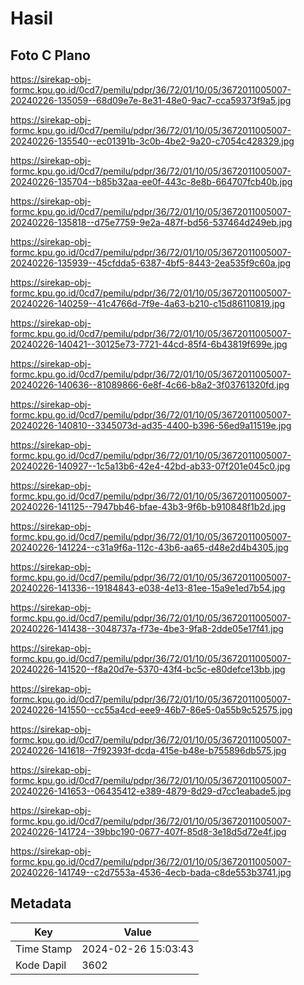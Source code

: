 # Hasil

## Foto C Plano

https://sirekap-obj-formc.kpu.go.id/0cd7/pemilu/pdpr/36/72/01/10/05/3672011005007-20240226-135059--68d09e7e-8e31-48e0-9ac7-cca59373f9a5.jpg

https://sirekap-obj-formc.kpu.go.id/0cd7/pemilu/pdpr/36/72/01/10/05/3672011005007-20240226-135540--ec01391b-3c0b-4be2-9a20-c7054c428329.jpg

https://sirekap-obj-formc.kpu.go.id/0cd7/pemilu/pdpr/36/72/01/10/05/3672011005007-20240226-135704--b85b32aa-ee0f-443c-8e8b-664707fcb40b.jpg

https://sirekap-obj-formc.kpu.go.id/0cd7/pemilu/pdpr/36/72/01/10/05/3672011005007-20240226-135818--d75e7759-9e2a-487f-bd56-537464d249eb.jpg

https://sirekap-obj-formc.kpu.go.id/0cd7/pemilu/pdpr/36/72/01/10/05/3672011005007-20240226-135939--45cfdda5-6387-4bf5-8443-2ea535f9c60a.jpg

https://sirekap-obj-formc.kpu.go.id/0cd7/pemilu/pdpr/36/72/01/10/05/3672011005007-20240226-140259--41c4766d-7f9e-4a63-b210-c15d86110819.jpg

https://sirekap-obj-formc.kpu.go.id/0cd7/pemilu/pdpr/36/72/01/10/05/3672011005007-20240226-140421--30125e73-7721-44cd-85f4-6b43819f699e.jpg

https://sirekap-obj-formc.kpu.go.id/0cd7/pemilu/pdpr/36/72/01/10/05/3672011005007-20240226-140636--81089866-6e8f-4c66-b8a2-3f03761320fd.jpg

https://sirekap-obj-formc.kpu.go.id/0cd7/pemilu/pdpr/36/72/01/10/05/3672011005007-20240226-140810--3345073d-ad35-4400-b396-56ed9a11519e.jpg

https://sirekap-obj-formc.kpu.go.id/0cd7/pemilu/pdpr/36/72/01/10/05/3672011005007-20240226-140927--1c5a13b6-42e4-42bd-ab33-07f201e045c0.jpg

https://sirekap-obj-formc.kpu.go.id/0cd7/pemilu/pdpr/36/72/01/10/05/3672011005007-20240226-141125--7947bb46-bfae-43b3-9f6b-b910848f1b2d.jpg

https://sirekap-obj-formc.kpu.go.id/0cd7/pemilu/pdpr/36/72/01/10/05/3672011005007-20240226-141224--c31a9f6a-112c-43b6-aa65-d48e2d4b4305.jpg

https://sirekap-obj-formc.kpu.go.id/0cd7/pemilu/pdpr/36/72/01/10/05/3672011005007-20240226-141336--19184843-e038-4e13-81ee-15a9e1ed7b54.jpg

https://sirekap-obj-formc.kpu.go.id/0cd7/pemilu/pdpr/36/72/01/10/05/3672011005007-20240226-141438--3048737a-f73e-4be3-9fa8-2dde05e17f41.jpg

https://sirekap-obj-formc.kpu.go.id/0cd7/pemilu/pdpr/36/72/01/10/05/3672011005007-20240226-141520--f8a20d7e-5370-43f4-bc5c-e80defce13bb.jpg

https://sirekap-obj-formc.kpu.go.id/0cd7/pemilu/pdpr/36/72/01/10/05/3672011005007-20240226-141550--cc55a4cd-eee9-46b7-86e5-0a55b9c52575.jpg

https://sirekap-obj-formc.kpu.go.id/0cd7/pemilu/pdpr/36/72/01/10/05/3672011005007-20240226-141618--7f92393f-dcda-415e-b48e-b755896db575.jpg

https://sirekap-obj-formc.kpu.go.id/0cd7/pemilu/pdpr/36/72/01/10/05/3672011005007-20240226-141653--06435412-e389-4879-8d29-d7cc1eabade5.jpg

https://sirekap-obj-formc.kpu.go.id/0cd7/pemilu/pdpr/36/72/01/10/05/3672011005007-20240226-141724--39bbc190-0677-407f-85d8-3e18d5d72e4f.jpg

https://sirekap-obj-formc.kpu.go.id/0cd7/pemilu/pdpr/36/72/01/10/05/3672011005007-20240226-141749--c2d7553a-4536-4ecb-bada-c8de553b3741.jpg


## Metadata

| Key        | Value               |
| ---------- | ------------------- |
| Time Stamp | 2024-02-26 15:03:43 |
| Kode Dapil | 3602                |



